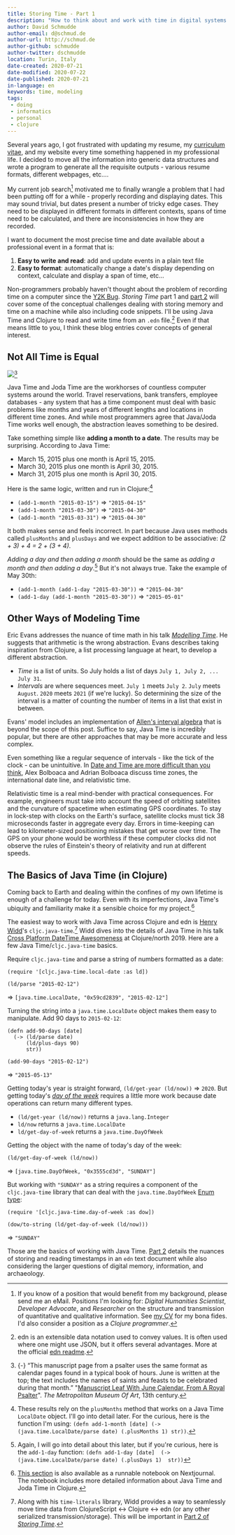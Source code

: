 ```yaml
---
title: Storing Time - Part 1
description: "How to think about and work with time in digital systems."
author: David Schmudde
author-email: d@schmud.de
author-url: http://schmud.de
author-github: schmudde
author-twitter: dschmudde
location: Turin, Italy
date-created: 2020-07-21
date-modified: 2020-07-22
date-published: 2020-07-21
in-language: en
keywords: time, modeling
tags:
 - doing
 - informatics
 - personal
 - clojure
---
```



Several years ago, I got frustrated with updating my resume, my [curriculum vitae](/cv.html), and my website every time something happened in my professional life. I decided to move all the information into generic data structures and wrote a program to generate all the requisite outputs - various resume formats, different webpages, etc&hellip;.

My current job search[^job] motivated me to finally wrangle a problem that I had been putting off for a while - properly recording and displaying dates. This may sound trivial, but dates present a number of tricky edge cases. They need to be displayed in different formats in different contexts, spans of time need to be calculated, and there are inconsistencies in how they are recorded.

[^job]: If you know of a position that would benefit from my background, please send me an eMail. Positions I'm looking for: *Digital Humanities Scientist*, *Developer Advocate*, and *Researcher* on the structure and transmission of quantitative and qualitative information. See [my CV](/cv.html) for my bona fides. I'd also consider a position as a *Clojure programmer*.

I want to document the most precise time and date available about a professional event in a format that is:

1. **Easy to write and read**: add and update events in a plain text file
2. **Easy to format**: automatically change a date's display depending on context, calculate and display a span of time, etc&hellip;

Non-programmers probably haven't thought about the problem of recording time on a computer since the [Y2K Bug](https://www.howtogeek.com/671087/what-was-the-y2k-bug-and-why-did-it-terrify-the-world/). *Storing Time* part 1 and [part 2](/posts/2020-07-22-storing-time-2.html) will cover some of the conceptual challenges dealing with storing memory and time on a machine while also including code snippets. I'll be using Java Time and Clojure to read and write time from an `.edn` file.[^edn] Even if that means little to you, I think these blog entries cover concepts of general interest.

[^edn]: edn is an extensible data notation used to convey values. It is often used where one might use JSON, but it offers several advantages. More at the official [edn readme](https://github.com/edn-format/edn).

## Not All Time is Equal

![](/img/2020-07-20-storing-time/june-cal-royal-psalter-13th-cen.jpg)[^cal]

[^cal]: {-} &ldquo;This manuscript page from a psalter uses the same format as calendar pages found in a typical book of hours. June is written at the top; the text includes the names of saints and feasts to be celebrated during that month.&rdquo; "[Manuscript Leaf With June Calendar, From A Royal Psalter](https://www.metmuseum.org/art/collection/search/466372)". *The Metropolitan Museum Of Art*, 13th century.

Java Time and Joda Time are the workhorses of countless computer systems around the world. Travel reservations, bank transfers, employee databases - any system that has a time component must deal with basic problems like months and years of different lengths and locations in different time zones. And while most programmers agree that Java/Joda Time works well enough, the abstraction leaves something to be desired.

Take something simple like **adding a month to a date**. The results may be surprising. According to Java Time:

* March 15, 2015 plus one month is April 15, 2015.
* March 30, 2015 plus one month is April 30, 2015.
* March 31, 2015 plus one month is April 30, 2015.

Here is the same logic, written and run in Clojure:[^add-1-month]

[^add-1-month]: These results rely on the `plusMonths` method that works on a Java Time `LocalDate` object. I'll go into detail later. For the curious, here is the function I'm using: `(defn add-1-month [date] (-> (java.time.LocalDate/parse date) (.plusMonths 1) str))`.

* `(add-1-month "2015-03-15")` &rArr; `"2015-04-15"`
* `(add-1-month "2015-03-30")` &rArr; `"2015-04-30"`
* `(add-1-month "2015-03-31")` &rArr; `"2015-04-30"`

It both makes sense and feels incorrect. In part because Java uses methods called `plusMonths` and `plusDays` and we expect addition to be associative: <em>(2 + 3) + 4 = 2 + (3 + 4)</em>.

*Adding a day and then adding a month* should be the same as *adding a month and then adding a day*.[^add-1-day] But it's not always true. Take the example of May 30th:

- `(add-1-month (add-1-day "2015-03-30"))` &rArr; `"2015-04-30"`
- `(add-1-day (add-1-month "2015-03-30"))` &rArr; `"2015-05-01"`

[^add-1-day]: Again, I will go into detail about this later, but if you're curious, here is the `add-1-day` function: `(defn add-1-day [date]  (-> (java.time.LocalDate/parse date) (.plusDays 1)  str))`

## Other Ways of Modeling Time

Eric Evans addresses the nuance of time math in his talk *[Modelling Time](https://www.youtube.com/watch?v=T29WzvaPNc8)*. He suggests that arithmetic is the wrong abstraction. Evans describes taking inspiration from Clojure, a list processing language at heart, to develop a different abstraction.

* *Time* is a list of units. So July holds a list of days `July 1, July 2, ... July 31`.
* *Intervals* are where sequences meet. `July 1` meets `July 2`. `July` meets `August`. `2020` meets `2021` (if we're lucky). So determining the size of the interval is a matter of counting the number of items in a list that exist in between.

Evans' model includes an implementation of [Allen's interval algebra](https://en.wikipedia.org/wiki/Allen%27s_interval_algebra) that is beyond the scope of this post. Suffice to say, Java Time is incredibly popular, but there are other approaches that may be more accurate and less complex.

Even something like a regular sequence of intervals - like the tick of the clock - can be unintuitive. In [Date and Time are more difficult than you think](https://mozaicworks.com/blog/date-and-time-are-more-difficult-than-you-think-with-alex-bolboaca-and-adrian-bolboaca/), Alex Bolboaca and Adrian Bolboaca discuss time zones, the international date line, and relativistic time.

Relativistic time is a real mind-bender with practical consequences. For example, engineers must take into account the speed of orbiting satellites and the curvature of spacetime when estimating GPS coordinates. To stay in lock-step with clocks on the Earth's surface, satellite clocks must tick 38 microseconds faster in aggregate every day. Errors in time-keeping can lead to kilometer-sized positioning mistakes that get worse over time. The GPS on your phone would be worthless if these computer clocks did not observe the rules of Einstein's theory of relativity and run at different speeds.

## The Basics of Java Time (in Clojure)

Coming back to Earth and dealing within the confines of my own lifetime is enough of a challenge for today. Even with its imperfections, Java Time's ubiquity and familiarity make it a sensible choice for my project.[^nextjournal]

[^nextjournal]: [This section](https://nextjournal.com/schmudde/java-time#clj-%E2%86%94-cljs-%E2%86%94-edn) is also available as a runnable notebook on Nextjournal. The notebook includes more detailed information about Java Time and Joda Time in Clojure.

The easiest way to work with Java Time across Clojure and edn is [Henry Widd](http://widdindustries.com/)'s `cljc.java-time`.[^interop] Widd dives into the details of Java Time in his talk [Cross Platform DateTime Awesomeness](https://www.youtube.com/watch?v=UFuL-ZDoB2U) at Clojure/north 2019. Here are a few Java Time/`cljc.java-time` basics.

[^interop]: Along with his `time-literals` library, Widd provides a way to seamlessly move time data from ClojureScript ↔ Clojure ↔ edn (or any other serialized transmission/storage). This will be important in [Part 2 of *Storing Time*](/posts/2020-07-22-storing-time-2.html).

Require `cljc.java-time` and parse a string of numbers formatted as a date:

```
(require '[cljc.java-time.local-date :as ld])

(ld/parse "2015-02-12")
```

&rArr; `[java.time.LocalDate, "0x59cd2839", "2015-02-12"]`

Turning the string into a `java.time.LocalDate` object makes them easy to manipulate. Add 90 days to `2015-02-12`:

```
(defn add-90-days [date]
  (-> (ld/parse date)
      (ld/plus-days 90)
      str))

(add-90-days "2015-02-12")
```

&rArr; `"2015-05-13"`

Getting today's year is straight forward, `(ld/get-year (ld/now))` &rArr; `2020`. But getting today's *[day of the week](https://docs.oracle.com/javase/8/docs/api/java/time/DayOfWeek.html)* requires a little more work because date operations can return many different types.

* `(ld/get-year (ld/now))` returns a `java.lang.Integer`
* `ld/now` returns a `java.time.LocalDate`
* `ld/get-day-of-week` returns a `java.time.DayOfWeek`

Getting the object with the name of today's day of the week:

`(ld/get-day-of-week (ld/now))`

&rArr; `[java.time.DayOfWeek, "0x3555cd3d", "SUNDAY"]`

But working with `"SUNDAY"` as a string requires a component of the `cljc.java-time` library that can deal with the `java.time.DayOfWeek` [Enum type](https://docs.oracle.com/javase/tutorial/java/javaOO/enum.html):

```
(require '[cljc.java-time.day-of-week :as dow])

(dow/to-string (ld/get-day-of-week (ld/now)))
```

&rArr; `"SUNDAY"`

Those are the basics of working with Java Time. [Part 2](/posts/2020-07-22-storing-time-2.html) details the nuances of storing and reading timestamps in an `edn` text document while also considering the larger questions of digital memory, information, and archaeology.
